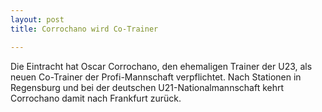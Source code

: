 ```yaml
---
layout: post
title: Corrochano wird Co-Trainer

---
```


Die Eintracht hat Oscar Corrochano, den ehemaligen Trainer der U23, als neuen Co-Trainer der Profi-Mannschaft verpflichtet. Nach Stationen in Regensburg und bei der deutschen U21-Nationalmannschaft kehrt Corrochano damit nach Frankfurt zurück.


